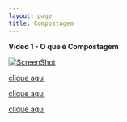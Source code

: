 ```yaml
---
layout: page
title: Compostagem
---
```


**Video 1 - O que é Compostagem** 

[![ScreenShot](http://img.youtube.com/vi/M3LIPctFCZc/0.jpg)](https://www.youtube.com/watch?v=M3LIPctFCZc)

[clique aqui](https://rawgit.com/compostaflorestal/compostaflorestal.github.io/master/blog_posts/25-01-2017/Cartilha_jardins.pdf)

[clique aqui](https://rawgit.com/compostaflorestal/compostaflorestal.github.io/master/blog_posts/25-01-2017/Composta%20SP%202014_Relat%C3%B3rio%20Resumido.pdf)

[clique aqui](https://rawgit.com/compostaflorestal/compostaflorestal.github.io/master/blog_posts/25-01-2017/Manual_Compostagem.pdf)
